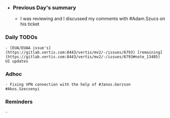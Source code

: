 - ### Previous Day's summary
	- I was reviewing and I discussed my comments with #Adam.Szucs on his ticket
### Daily TODOs
	- [EUA/EUAA issue's](https://gitlab.vertis.com:8443/vertis/mv2/-/issues/6793) [remaining](https://gitlab.vertis.com:8443/vertis/mv2/-/issues/6793#note_13405) UI updates
### Adhoc
	- Fixing VPN connection with the help of #Janos.Gerzson #Akos.Szecsenyi
### Reminders
	-